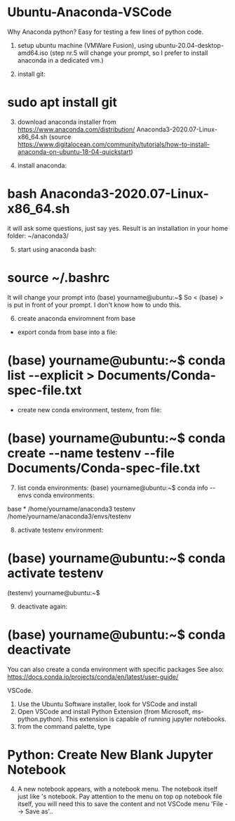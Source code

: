 # Ubuntu-Anaconda-VSCode

Why Anaconda python? 
Easy for testing a few lines of python code.

1. setup ubuntu machine (VMWare Fusion), using ubuntu-20.04-desktop-amd64.iso
(step nr.5 will change your prompt, so I prefer to install anaconda in a dedicated vm.)

2. install git: 
# sudo apt install git

3. download anaconda installer from https://www.anaconda.com/distribution/
Anaconda3-2020.07-Linux-x86_64.sh
(source https://www.digitalocean.com/community/tutorials/how-to-install-anaconda-on-ubuntu-18-04-quickstart)

4. install anaconda:
# bash Anaconda3-2020.07-Linux-x86_64.sh
it will ask some questions, just say yes. 
Result is an installation in your home folder: ~/anaconda3/

5. start using anaconda bash:
# source ~/.bashrc
It will change your prompt into
(base) yourname@ubuntu:~$
So < (base) > is put in front of your prompt. I don't know how to undo this.

6. create anaconda enviromnent from base
- export conda from base into a file:
# (base) yourname@ubuntu:~$ conda list --explicit > Documents/Conda-spec-file.txt
- create new conda environment, testenv, from file:
# (base) yourname@ubuntu:~$ conda create --name testenv --file Documents/Conda-spec-file.txt

7. list conda environments:
(base) yourname@ubuntu:~$ conda info --envs
conda environments:

base                  *  /home/yourname/anaconda3
testenv                /home/yourname/anaconda3/envs/testenv

8. activate testenv environment:
# (base) yourname@ubuntu:~$ conda activate testenv
(testenv) yourname@ubuntu:~$

9. deactivate again: 
# (base) yourname@ubuntu:~$ conda deactivate


You can also create a conda environment with specific packages
See also:
https://docs.conda.io/projects/conda/en/latest/user-guide/



VSCode.
1. Use the Ubuntu Software installer, look for VSCode and install
2. Open VSCode and install Python Extension (from Microsoft, ms-python.python).
This extension is capable of running jupyter notebooks.
3. from the command palette, type
# Python: Create New Blank Jupyter Notebook
4. A new notebook appears, with a notebook menu. The notebook itself just like <Jupyter Lab>'s notebook. Pay attention to the menu on top op notebook file itself, you will need this to save the content and not VSCode menu 'File --> Save as'..



